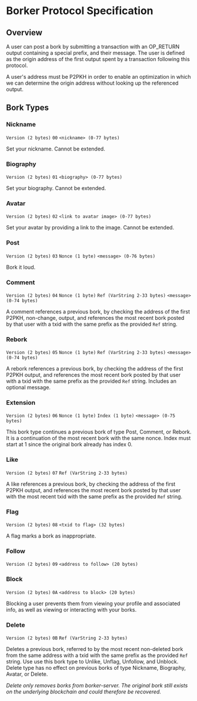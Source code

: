 # Borker Protocol Specification

## Overview
A user can post a bork by submitting a transaction with an OP_RETURN output containing a special prefix, and their message.
The user is defined as the origin address of the first output spent by a transaction following this protocol.

A user's address must be P2PKH in order to enable an optimization in which we can determine the origin address without
looking up the referenced output.


## Bork Types

### Nickname
`Version (2 bytes)` `00` `<nickname> (0-77 bytes)`

Set your nickname. Cannot be extended.

### Biography
`Version (2 bytes)` `01` `<biography> (0-77 bytes)`

Set your biography. Cannot be extended.

### Avatar
`Version (2 bytes)` `02` `<link to avatar image> (0-77 bytes)`

Set your avatar by providing a link to the image. Cannot be extended.

### Post
`Version (2 bytes)` `03` `Nonce (1 byte)` `<message> (0-76 bytes)`

Bork it loud.

### Comment
`Version (2 bytes)` `04` `Nonce (1 byte)` `Ref (VarString 2-33 bytes)` `<message> (0-74 bytes)`

A comment references a previous bork, by checking the address of the first P2PKH, non-change, output,
and references the most recent bork posted by that user with a txid with the same prefix as the provided `Ref` string.

### Rebork
`Version (2 bytes)` `05` `Nonce (1 byte)` `Ref (VarString 2-33 bytes)` `<message> (0-74 bytes)`

A rebork references a previous bork, by checking the address of the first P2PKH output,
and references the most recent bork posted by that user with a txid with the same prefix as the provided `Ref` string. Includes an optional message.

### Extension
`Version (2 bytes)` `06` `Nonce (1 byte)` `Index (1 byte)` `<message> (0-75 bytes)`

This bork type continues a previous bork of type Post, Comment, or Rebork. It is a continuation of the most recent bork with the same nonce. Index must start at 1 since the original bork already has index 0.

### Like
`Version (2 bytes)` `07` `Ref (VarString 2-33 bytes)`

A like references a previous bork, by checking the address of the first P2PKH output,
and references the most recent bork posted by that user with the most recent txid with the same prefix as the provided `Ref` string.

### Flag

`Version (2 bytes)` `08` `<txid to flag> (32 bytes)`

A flag marks a bork as inappropriate.

### Follow
`Version (2 bytes)` `09` `<address to follow> (20 bytes)`

### Block
`Version (2 bytes)` `0A` `<address to block> (20 bytes)`

Blocking a user prevents them from viewing your profile and associated info, as well as viewing or interacting with your borks.

### Delete

`Version (2 bytes)` `0B` `Ref (VarString 2-33 bytes)`

Deletes a previous bork, referred to by the most recent non-deleted bork from the same address with a txid with the same prefix as the provided `Ref` string. Use use this bork type to Unlike, Unflag, Unfollow, and Unblock. Delete type has no effect on previous borks of type Nickname, Biography, Avatar, or Delete.

*Delete only removes borks from borker-server. The original bork still exists on the underlying blockchain and could therefore be recovered.*
